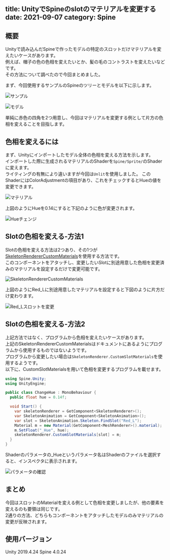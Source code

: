 title: UnityでSpineのslotのマテリアルを変更する
date: 2021-09-07
category: Spine
---

## 概要

Unityで読み込んだSpineで作ったモデルの特定のスロットだけマテリアルを変えたいケースがあります。  
例えば、帽子の色の色相を変えたいとか、髪の毛のコントラストを変えたいなどです。  
その方法について調べたので今回まとめました。

まず、今回使用するサンプルのSpineのツリーとモデルを以下に示します。

![サンプル](/img/2021-09-07-spine-slot-hue/SpineTree.jpg)

![モデル](/img/2021-09-07-spine-slot-hue/Original.jpg)

単純に赤色の四角を2つ用意し、今回はマテリアルを変更する例として片方の色相を変えることを目指します。

## 色相を変えるには

まず、Unityにインポートしたモデル全体の色相を変える方法を示します。  
インポートした際に生成されるマテリアルのShaderを`Spine/Sprite/`のShaderに変えます。  
ライティングの有無により違いますが今回は`Unlit`を使用しました。
このShaderにはColorAdjustmentの項目があり、これをチェックするとHueの値を変更できます。  

![マテリアル](/img/2021-09-07-spine-slot-hue/ChangeHue.jpg)

上図のようにHueを0.14にすると下記のように色が変更されます。

![Hueチェンジ](/img/2021-09-07-spine-slot-hue/ChangedHue.jpg)

## Slotの色相を変える-方法1

Slotの色相を変える方法は2つあり、その1つが[SkeletonRendererCustomMaterials](http://ja.esotericsoftware.com/spine-unity#SkeletonRendererCustomMaterials)を使用する方法です。  
このコンポーネントをアタッチし、変更したいSlotに別途用意した色相を変更済みのマテリアルを設定するだけで変更可能です。  

![SkeletonRendererCustomMaterials](/img/2021-09-07-spine-slot-hue/SRCM.jpg)

上図のようにRed_Lに別途用意したマテリアルを設定すると下図のように片方だけ変わります。

![Red_Lスロットを変更](/img/2021-09-07-spine-slot-hue/UsingSRCM.jpg)


## Slotの色相を変える-方法2

上記方法ではなく、プログラムから色相を変えたいケースがあります。  
上記のSkeletonRendererCustomMaterialsはドキュメントにあるようにプログラムから使用するものではないようです。  
プログラムから変更したい場合は`SkeletonRenderer.CustomSlotMaterials`を使用するようです。  
以下に、CustomSlotMaterialsを用いて色相を変更するプログラムを載せます。

```csharp
using Spine.Unity;
using UnityEngine;

public class ChangeHue : MonoBehaviour {
  public float hue = 0.14f;

  void Start() {
    var skeletonRenderer = GetComponent<SkeletonRenderer>();
    var SkeletonAnimation = GetComponent<SkeletonAnimation>();
    var slot = SkeletonAnimation.Skeleton.FindSlot("Red_L");           //Red_Lスロットを探す
    Material m = new Material(GetComponent<MeshRenderer>().material);  //現在使用しているMaterialを元に新しいMaterialを生成する
    m.SetFloat("_Hue", hue);
    skeletonRenderer.CustomSlotMaterials[slot] = m;
  }
}

```

Shaderのパラメータの_Hueというパラメータ名はShaderのファイルを選択すると、インスペクタに表示されます。

![パラメータの確認](/img/2021-09-07-spine-slot-hue/ShaderFile.jpg)


## まとめ

今回はスロットのMaterialを変える例として色相を変更しましたが、他の要素を変えるのも要領は同じです。  
2通りの方法、どちらもコンポーネントをアタッチしたモデルのみマテリアルの変更が反映されます。

## 使用バージョン

Unity 2019.4.24
Spine 4.0.24